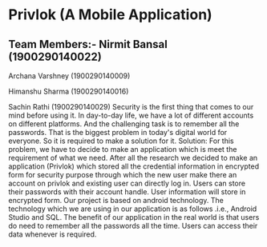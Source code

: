 # Privlok (A Mobile Application)
## Team Members:- Nirmit Bansal (1900290140022)

Archana Varshney (1900290140009)

Himanshu Sharma (1900290140016)

Sachin Rathi (1900290140029)
Security is the first thing that comes to our mind before using it. In day-to-day life, 
we have a lot of different accounts on different platforms. And the challenging task is to 
remember all the passwords. That is the biggest problem in today's digital world for 
everyone. So it is required to make a solution for it. Solution: For this problem, we have to 
decide to make an application which is meet the requirement of what we need. After all the 
research we decided to make an application (Privlok) which stored all the credential 
information in encrypted form for security purpose through which the new user make there 
an account on privlok and existing user can directly log in. Users can store their passwords 
with their account handle. User information will store in encrypted form. Our project is 
based on android technology. The technology which we are using in our application is as 
follows .i.e., Android Studio and SQL. The benefit of our application in the real world is that 
users do need to remember all the passwords all the time. Users can access their data 
whenever is required.
